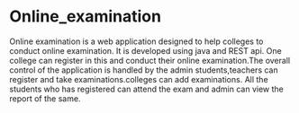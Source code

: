 # Online_examination
Online examination is a web application designed to help colleges to conduct online examination. It is developed using java and REST api. One college can register in this and conduct their online examination.The overall control of the application is handled by the admin students,teachers can register and take examinations.colleges can add examinations. All the students who has registered can attend the exam and admin can view the report of the same.
